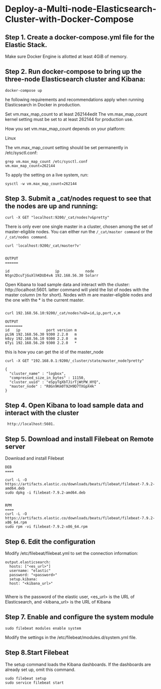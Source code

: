 # Deploy-a-Multi-node-Elasticsearch-Cluster-with-Docker-Compose

## Step 1. Create a docker-compose.yml file for the Elastic Stack.

Make sure Docker Engine is allotted at least 4GiB of memory.

## Step 2. Run docker-compose to bring up the three-node Elasticsearch cluster and Kibana:

```
docker-compose up

```
he following requirements and recommendations apply when running Elasticsearch in Docker in production.

Set vm.max_map_count to at least 262144edit
The vm.max_map_count kernel setting must be set to at least 262144 for production use.

How you set vm.max_map_count depends on your platform:

Linux

The vm.max_map_count setting should be set permanently in /etc/sysctl.conf:
```
grep vm.max_map_count /etc/sysctl.conf
vm.max_map_count=262144
```
To apply the setting on a live system, run:

```
sysctl -w vm.max_map_count=262144
```

## Step 3. Submit a _cat/nodes request to see that the nodes are up and running:

```
curl -X GET "localhost:9200/_cat/nodes?v&pretty"
```

There is only ever one single master in a cluster, chosen among the set of master-eligible nodes.
You can either run the ```/_cat/master command``` or the ```/_cat/nodes command```.

```
curl 'localhost:9200/_cat/master?v'


OUTPUT
======

id                     ip            node
Ntgn2DcuTjGuXlhKDUD4vA 192.168.56.30 Solarr

```
Open Kibana to load sample data and interact with the cluster: http://localhost:5601.
latter command will yield the list of nodes with the master column (m for short). Nodes with m are master-eligible nodes and the one with the * is the current master.

```

curl 192.168.56.10:9200/_cat/nodes?v&h=id,ip,port,v,m

OUTPUT
========
id   ip            port version m
pLSN 192.168.56.30 9300 2.2.0   m
k0zy 192.168.56.10 9300 2.2.0   m
6Tyi 192.168.56.20 9300 2.2.0   *

```


this is how you can get the id of the master_node

```
curl -X GET "192.168.0.1:9200/_cluster/state/master_node?pretty"

{
  "cluster_name" : "logbox",
  "compressed_size_in_bytes" : 11150,
  "cluster_uuid" : "eSpyTgXbTJirTjWtPW_HYQ",
  "master_node" : "R8Gn9Km0T92H9D7TXGpX4k"
}
```


## Step 4. Open Kibana to load sample data and interact with the cluster

```
 http://localhost:5601.
 ```
 
## Step 5. Download and install Filebeat on Remote server

Download and install Filebeat

```
DEB
====

curl -L -O https://artifacts.elastic.co/downloads/beats/filebeat/filebeat-7.9.2-amd64.deb
sudo dpkg -i filebeat-7.9.2-amd64.deb


RPM
====
curl -L -O https://artifacts.elastic.co/downloads/beats/filebeat/filebeat-7.9.2-x86_64.rpm
sudo rpm -vi filebeat-7.9.2-x86_64.rpm

```

## Step 6. Edit the configuration

Modify /etc/filebeat/filebeat.yml to set the connection information:

```
output.elasticsearch:
  hosts: ["<es_url>"]
  username: "elastic"
  password: "<password>"
  setup.kibana:
  host: "<kibana_url>"
  
```
Where <password> is the password of the elastic user, <es_url> is the URL of Elasticsearch, and <kibana_url> is the URL of Kibana

  
## Step 7. Enable and configure the system module

```
sudo filebeat modules enable system
```  
Modify the settings in the /etc/filebeat/modules.d/system.yml file.  

## Step 8.Start Filebeat

The setup command loads the Kibana dashboards. If the dashboards are already set up, omit this command.

```
sudo filebeat setup
sudo service filebeat start
```  
  
